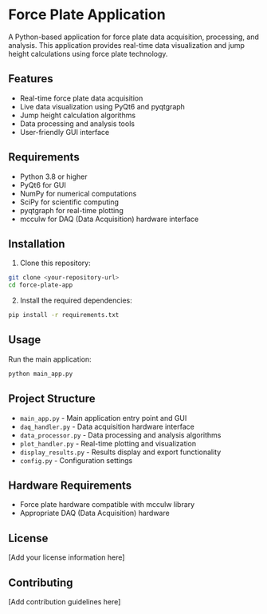 # Force Plate Application

A Python-based application for force plate data acquisition, processing, and analysis. This application provides real-time data visualization and jump height calculations using force plate technology.

## Features

- Real-time force plate data acquisition
- Live data visualization using PyQt6 and pyqtgraph
- Jump height calculation algorithms
- Data processing and analysis tools
- User-friendly GUI interface

## Requirements

- Python 3.8 or higher
- PyQt6 for GUI
- NumPy for numerical computations
- SciPy for scientific computing
- pyqtgraph for real-time plotting
- mcculw for DAQ (Data Acquisition) hardware interface

## Installation

1. Clone this repository:
```bash
git clone <your-repository-url>
cd force-plate-app
```

2. Install the required dependencies:
```bash
pip install -r requirements.txt
```

## Usage

Run the main application:
```bash
python main_app.py
```

## Project Structure

- `main_app.py` - Main application entry point and GUI
- `daq_handler.py` - Data acquisition hardware interface
- `data_processor.py` - Data processing and analysis algorithms
- `plot_handler.py` - Real-time plotting and visualization
- `display_results.py` - Results display and export functionality
- `config.py` - Configuration settings

## Hardware Requirements

- Force plate hardware compatible with mcculw library
- Appropriate DAQ (Data Acquisition) hardware

## License

[Add your license information here]

## Contributing

[Add contribution guidelines here] 
